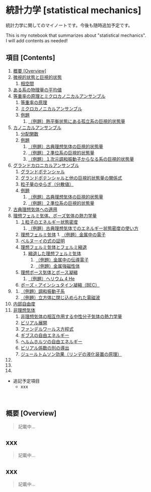 # 統計力学 [statistical mechanics]

統計力学に関してのマイノートです。今後も随時追加予定です。<br>

This is my notebook that summarizes about "statistical mechanics". <br>
I will add contents as needed!


## 項目 [Contents]
1. [概要 [Overview]](#ID_1)
1. [微視的状態と巨視的状態](#ID_x)
    1. [相空間](#ID_x)
1. [ある系の物理量の平均値](#ID_x)
1. [等重率の原理とミクロカノニカルアンサンブル](#ID_x)
    1. [等重率の原理](#ID_x)
    1. [ミクロカノニカルアンサンブル](#ID_x)
    1. [例題](#ID_x)
        1. [（例題）熱平衡状態にある孤立系の巨視的状態量](#ID_x)
1. [カノニカルアンサンブル](#ID_x)
    1. [分配関数](#ID_x)
    1. [例題](#ID_x)
        1. [（例題）古典理想気体の巨視的状態量](#ID_x)
        1. [（例題）２準位系の巨視的状態量](#ID_x)
        1. [（例題）１次元調和振動子からなる系の巨視的状態量](#ID_x)
1. [グランドカロニカルアンサンブル](#ID_x)
    1. [グランドポテンシャル](#ID_x)
    1. [グランドポテンシャルと他の巨視的状態量の関係式](#ID_x)
    1. [粒子量のゆらぎ（分散値）](#ID_x)
    1. [例題](#ID_x)
        1. [（例題）古典理想気体の巨視的状態量](#ID_x)
        1. [（例題）２準位系の巨視的状態量](#ID_x)
1. [古典理想気体への適用](#ID_x)
1. [理想フェルミ気体、ボーズ気体の熱力学量](#ID_x)
    1. [１粒子のエネルギー状態密度](#ID_x)
        1. [（例題）古典理想気体でのエネルギー状態密度の使い方](#ID_x)
    1. [理想フェルミ気体](#ID_x)
            1. [（例題）金属中の電子](#ID_x)
    1. [ベルヌーイの式の証明](#ID_x)
    1. [理想フェルミ気体とフェルミ縮退](#ID_x)
        1. [縮退した理想フェルミ気体](#ID_x)
            1. [（例題）金属中の伝導電子](#ID_x)
            1. [（例題）金属強磁性体](#ID_x)
    1. [理想ボース気体とボース凝縮](#ID_x)
        1. [（例題）ヘリウム 4 He](#ID_x)
    1. [ボーズ・アインシュタイン凝縮（BEC）](#ID_x)
1. [](#ID_x)
    1. [（例題）調和振動子系](#ID_x)
    1. [（例題）立方体に閉じ込められた電磁波](#ID_x)
1. [内部自由度](#ID_x)
1. [非理想気体](#ID_x)
    1. [非理想気体の相互作用する中性分子気体の熱力学量](#ID_x)
    1. [ビリアル展開](#ID_x)
    1. [ファンデルワールス方程式](#ID_x)
    1. [ギブスの自由エネルギー](#ID_x)
    1. [ヘルムホルツの自由エネルギー](#ID_x)
    1. [ビリアル係数の別の導出](#ID_x)
    1. [ジュールトムソン効果（リンデの液化装置の原理）](#ID_x)
1. [](#ID_x)
1. [](#ID_x)
1. [](#ID_x)

- 追記予定項目
    - xxx

<br>

<a id="ID_1"></a>

## 概要 [Overview]
> 記載中...

<a id="ID_2"></a>

## xxx
> 記載中...

<a id="ID_x"></a>

## xxx
> 記載中...